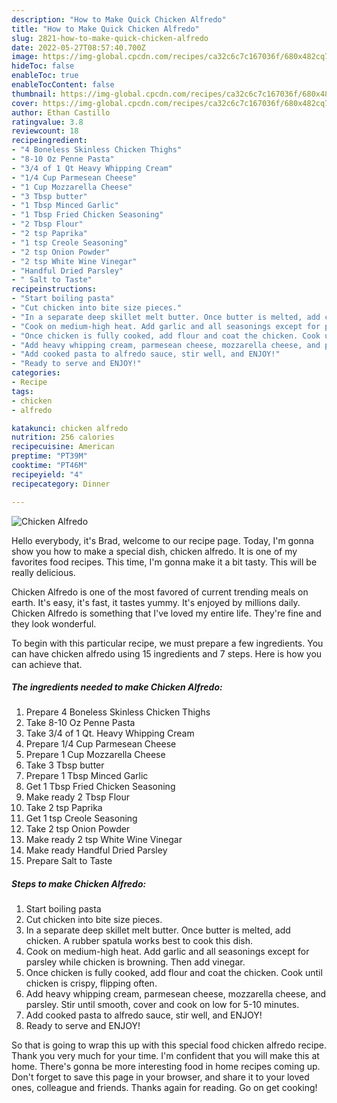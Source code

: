 ```yaml
---
description: "How to Make Quick Chicken Alfredo"
title: "How to Make Quick Chicken Alfredo"
slug: 2821-how-to-make-quick-chicken-alfredo
date: 2022-05-27T08:57:40.700Z
image: https://img-global.cpcdn.com/recipes/ca32c6c7c167036f/680x482cq70/chicken-alfredo-recipe-main-photo.jpg
hideToc: false
enableToc: true
enableTocContent: false
thumbnail: https://img-global.cpcdn.com/recipes/ca32c6c7c167036f/680x482cq70/chicken-alfredo-recipe-main-photo.jpg
cover: https://img-global.cpcdn.com/recipes/ca32c6c7c167036f/680x482cq70/chicken-alfredo-recipe-main-photo.jpg
author: Ethan Castillo
ratingvalue: 3.8
reviewcount: 18
recipeingredient:
- "4 Boneless Skinless Chicken Thighs"
- "8-10 Oz Penne Pasta"
- "3/4 of 1 Qt Heavy Whipping Cream"
- "1/4 Cup Parmesean Cheese"
- "1 Cup Mozzarella Cheese"
- "3 Tbsp butter"
- "1 Tbsp Minced Garlic"
- "1 Tbsp Fried Chicken Seasoning"
- "2 Tbsp Flour"
- "2 tsp Paprika"
- "1 tsp Creole Seasoning"
- "2 tsp Onion Powder"
- "2 tsp White Wine Vinegar"
- "Handful Dried Parsley"
- " Salt to Taste"
recipeinstructions:
- "Start boiling pasta"
- "Cut chicken into bite size pieces."
- "In a separate deep skillet melt butter. Once butter is melted, add chicken. A rubber spatula works best to cook this dish."
- "Cook on medium-high heat. Add garlic and all seasonings except for parsley while chicken is browning. Then add vinegar."
- "Once chicken is fully cooked, add flour and coat the chicken. Cook until chicken is crispy, flipping often."
- "Add heavy whipping cream, parmesean cheese, mozzarella cheese, and parsley. Stir until smooth, cover and cook on low for 5-10 minutes."
- "Add cooked pasta to alfredo sauce, stir well, and ENJOY!"
- "Ready to serve and ENJOY!"
categories:
- Recipe
tags:
- chicken
- alfredo

katakunci: chicken alfredo 
nutrition: 256 calories
recipecuisine: American
preptime: "PT39M"
cooktime: "PT46M"
recipeyield: "4"
recipecategory: Dinner

---
```



![Chicken Alfredo](https://img-global.cpcdn.com/recipes/ca32c6c7c167036f/680x482cq70/chicken-alfredo-recipe-main-photo.jpg)

Hello everybody, it's Brad, welcome to our recipe page. Today, I'm gonna show you how to make a special dish, chicken alfredo. It is one of my favorites food recipes. This time, I'm gonna make it a bit tasty. This will be really delicious.

Chicken Alfredo is one of the most favored of current trending meals on earth. It's easy, it's fast, it tastes yummy. It's enjoyed by millions daily. Chicken Alfredo is something that I've loved my entire life. They're fine and they look wonderful.




To begin with this particular recipe, we must prepare a few ingredients. You can have chicken alfredo using 15 ingredients and 7 steps. Here is how you can achieve that.

<!--inarticleads1-->

##### The ingredients needed to make Chicken Alfredo:

1. Prepare 4 Boneless Skinless Chicken Thighs
1. Take 8-10 Oz Penne Pasta
1. Take 3/4 of 1 Qt. Heavy Whipping Cream
1. Prepare 1/4 Cup Parmesean Cheese
1. Prepare 1 Cup Mozzarella Cheese
1. Take 3 Tbsp butter
1. Prepare 1 Tbsp Minced Garlic
1. Get 1 Tbsp Fried Chicken Seasoning
1. Make ready 2 Tbsp Flour
1. Take 2 tsp Paprika
1. Get 1 tsp Creole Seasoning
1. Take 2 tsp Onion Powder
1. Make ready 2 tsp White Wine Vinegar
1. Make ready Handful Dried Parsley
1. Prepare  Salt to Taste




<!--inarticleads2-->

##### Steps to make Chicken Alfredo:

1. Start boiling pasta
1. Cut chicken into bite size pieces.
1. In a separate deep skillet melt butter. Once butter is melted, add chicken. A rubber spatula works best to cook this dish.
1. Cook on medium-high heat. Add garlic and all seasonings except for parsley while chicken is browning. Then add vinegar.
1. Once chicken is fully cooked, add flour and coat the chicken. Cook until chicken is crispy, flipping often.
1. Add heavy whipping cream, parmesean cheese, mozzarella cheese, and parsley. Stir until smooth, cover and cook on low for 5-10 minutes.
1. Add cooked pasta to alfredo sauce, stir well, and ENJOY!
1. Ready to serve and ENJOY!



So that is going to wrap this up with this special food chicken alfredo recipe. Thank you very much for your time. I'm confident that you will make this at home. There's gonna be more interesting food in home recipes coming up. Don't forget to save this page in your browser, and share it to your loved ones, colleague and friends. Thanks again for reading. Go on get cooking!
